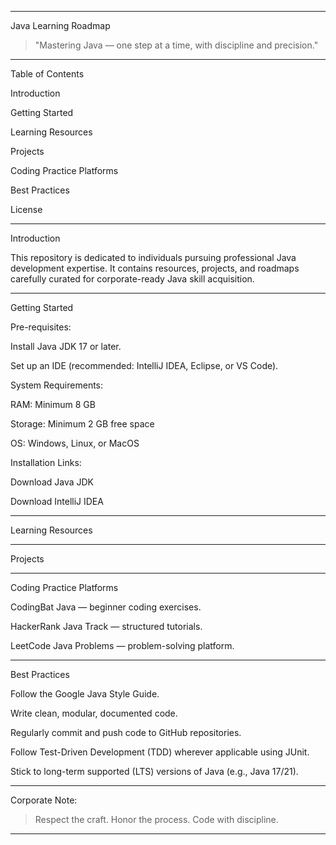 
---

Java Learning Roadmap

> "Mastering Java — one step at a time, with discipline and precision."




---

Table of Contents

Introduction

Getting Started

Learning Resources

Projects

Coding Practice Platforms

Best Practices

License



---

Introduction

This repository is dedicated to individuals pursuing professional Java development expertise.
It contains resources, projects, and roadmaps carefully curated for corporate-ready Java skill acquisition.


---

Getting Started

Pre-requisites:

Install Java JDK 17 or later.

Set up an IDE (recommended: IntelliJ IDEA, Eclipse, or VS Code).


System Requirements:

RAM: Minimum 8 GB

Storage: Minimum 2 GB free space

OS: Windows, Linux, or MacOS


Installation Links:

Download Java JDK

Download IntelliJ IDEA



---

Learning Resources


---

Projects


---

Coding Practice Platforms

CodingBat Java — beginner coding exercises.

HackerRank Java Track — structured tutorials.

LeetCode Java Problems — problem-solving platform.



---

Best Practices

Follow the Google Java Style Guide.

Write clean, modular, documented code.

Regularly commit and push code to GitHub repositories.

Follow Test-Driven Development (TDD) wherever applicable using JUnit.

Stick to long-term supported (LTS) versions of Java (e.g., Java 17/21).



---

Corporate Note:

> Respect the craft. Honor the process. Code with discipline.




---

